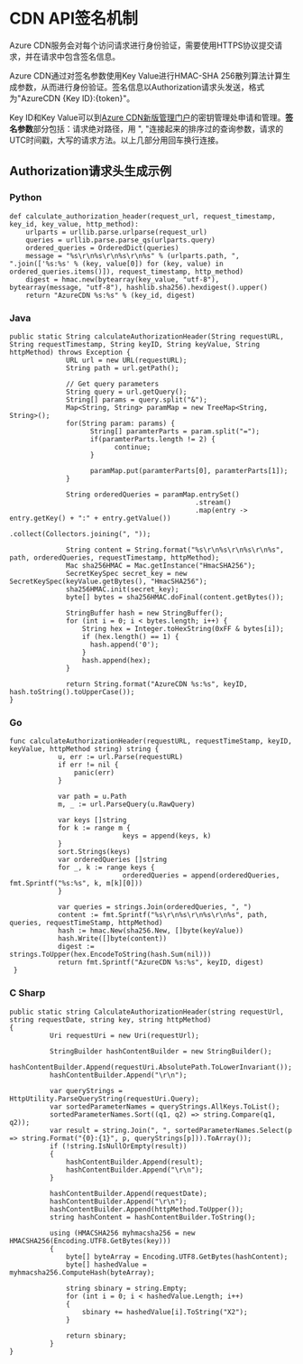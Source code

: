 <properties linkid="dev-net-common-tasks-cdn" urlDisplayName="CDN" pageTitle="Azure China CDN API doc-signature" metaKeywords="Azure CDN, Azure CDN, Azure blobs, Azure caching, Azure add-on, Live Streaming, 流媒体加速, CDN加速,CDN服务,主流CDN, 流媒体直播加速, 媒体服务, Azure Media Service, 缓存规则, HLS, CDN技术文档, CDN帮助文档, 视频直播加速, 直播加速" description="Learn How to create Live Streaming acceleration type CDN on Azure Management Portal and default caching rules for Live Streaming CDN" metaCanonical="" services="" documentationCenter=".NET" title="" authors="" solutions="" manager="" editor="" />
<tags ms.service="cdn"
    ms.date="5/4/2017"
    wacn.date="5/4/2017"
    wacn.lang="cn"
    />
 
# CDN API签名机制

Azure CDN服务会对每个访问请求进行身份验证，需要使用HTTPS协议提交请求，并在请求中包含签名信息。

Azure CDN通过对签名参数使用Key Value进行HMAC-SHA 256散列算法计算生成参数，从而进行身份验证。签名信息以Authorization请求头发送，格式为"AzureCDN {Key ID}:{token}"。

Key ID和Key Value可以到[Azure CDN新版管理门户](https://www.azure.cn/documentation/articles/cdn-management-v2-portal-how-to-use/)的密钥管理处申请和管理。**签名参数**部分包括：请求绝对路径，用 ", "连接起来的排序过的查询参数，请求的UTC时间戳，大写的请求方法。以上几部分用回车换行连接。

## Authorization请求头生成示例

### Python
```
def calculate_authorization_header(request_url, request_timestamp, key_id, key_value, http_method):
    urlparts = urllib.parse.urlparse(request_url)
    queries = urllib.parse.parse_qs(urlparts.query)
    ordered_queries = OrderedDict(queries)
    message = "%s\r\n%s\r\n%s\r\n%s" % (urlparts.path, ", ".join(['%s:%s' % (key, value[0]) for (key, value) in ordered_queries.items()]), request_timestamp, http_method)
    digest = hmac.new(bytearray(key_value, "utf-8"), bytearray(message, "utf-8"), hashlib.sha256).hexdigest().upper()
    return "AzureCDN %s:%s" % (key_id, digest)
```

### Java
```
public static String calculateAuthorizationHeader(String requestURL, String requestTimestamp, String keyID, String keyValue, String httpMethod) throws Exception {
              URL url = new URL(requestURL);
              String path = url.getPath();

              // Get query parameters
              String query = url.getQuery();      
              String[] params = query.split("&");
              Map<String, String> paramMap = new TreeMap<String, String>();
              for(String param: params) {
                    String[] paramterParts = param.split("=");
                    if(paramterParts.length != 2) {
                          continue;
                    }

                    paramMap.put(paramterParts[0], paramterParts[1]);
              }

              String orderedQueries = paramMap.entrySet()
                                              .stream()
                                              .map(entry -> entry.getKey() + ":" + entry.getValue())
                                              .collect(Collectors.joining(", "));

              String content = String.format("%s\r\n%s\r\n%s\r\n%s", path, orderedQueries, requestTimestamp, httpMethod);        
              Mac sha256HMAC = Mac.getInstance("HmacSHA256");
              SecretKeySpec secret_key = new SecretKeySpec(keyValue.getBytes(), "HmacSHA256");
              sha256HMAC.init(secret_key);
              byte[] bytes = sha256HMAC.doFinal(content.getBytes());

              StringBuffer hash = new StringBuffer();
              for (int i = 0; i < bytes.length; i++) {
                  String hex = Integer.toHexString(0xFF & bytes[i]);
                  if (hex.length() == 1) {
                    hash.append('0');
                  }
                  hash.append(hex);
              }

              return String.format("AzureCDN %s:%s", keyID, hash.toString().toUpperCase());
}
```
### Go
```
func calculateAuthorizationHeader(requestURL, requestTimeStamp, keyID, keyValue, httpMethod string) string {
            u, err := url.Parse(requestURL)
            if err != nil {
                panic(err)
            }

            var path = u.Path
            m, _ := url.ParseQuery(u.RawQuery)

            var keys []string
            for k := range m {
                            keys = append(keys, k)
            }
            sort.Strings(keys)
            var orderedQueries []string
            for _, k := range keys {
                            orderedQueries = append(orderedQueries, fmt.Sprintf("%s:%s", k, m[k][0]))
            }

            var queries = strings.Join(orderedQueries, ", ")
            content := fmt.Sprintf("%s\r\n%s\r\n%s\r\n%s", path, queries, requestTimeStamp, httpMethod)
            hash := hmac.New(sha256.New, []byte(keyValue))
            hash.Write([]byte(content))
            digest := strings.ToUpper(hex.EncodeToString(hash.Sum(nil)))
            return fmt.Sprintf("AzureCDN %s:%s", keyID, digest)
 }
```

### C Sharp
```
public static string CalculateAuthorizationHeader(string requestUrl, string requestDate, string key, string httpMethod)
{
          Uri requestUri = new Uri(requestUrl);

          StringBuilder hashContentBuilder = new StringBuilder();
          hashContentBuilder.Append(requestUri.AbsolutePath.ToLowerInvariant());
          hashContentBuilder.Append("\r\n");

          var queryStrings = HttpUtility.ParseQueryString(requestUri.Query);
          var sortedParameterNames = queryStrings.AllKeys.ToList();
          sortedParameterNames.Sort((q1, q2) => string.Compare(q1, q2));
          var result = string.Join(", ", sortedParameterNames.Select(p => string.Format("{0}:{1}", p, queryStrings[p])).ToArray());
          if (!string.IsNullOrEmpty(result))
          {
              hashContentBuilder.Append(result);
              hashContentBuilder.Append("\r\n");
          }

          hashContentBuilder.Append(requestDate);
          hashContentBuilder.Append("\r\n");
          hashContentBuilder.Append(httpMethod.ToUpper());
          string hashContent = hashContentBuilder.ToString();

          using (HMACSHA256 myhmacsha256 = new HMACSHA256(Encoding.UTF8.GetBytes(key)))
          {
              byte[] byteArray = Encoding.UTF8.GetBytes(hashContent);
              byte[] hashedValue = myhmacsha256.ComputeHash(byteArray);

              string sbinary = string.Empty;
              for (int i = 0; i < hashedValue.Length; i++)
              {
                  sbinary += hashedValue[i].ToString("X2");
              }

              return sbinary;
          }
}

```

